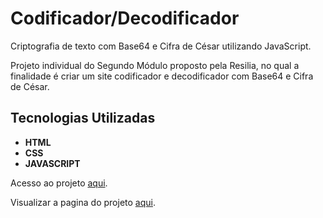 # Codificador/Decodificador 
 Criptografia de texto com Base64 e Cifra de César utilizando JavaScript. 

Projeto individual do Segundo Módulo proposto pela Resilia, no qual a finalidade é criar um site codificador e decodificador com Base64 e Cifra de César.
## Tecnologias Utilizadas

- **HTML** 
- **CSS** 
- **JAVASCRIPT**

Acesso ao projeto [aqui](https://github.com/tatahcunha/Codificador-M2).

Visualizar a pagina do projeto [aqui]().

